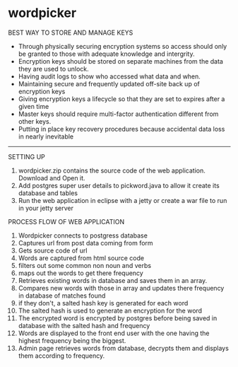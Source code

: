 # wordpicker

BEST WAY TO STORE AND MANAGE KEYS
- Through physically securing encryption systems so access should only be granted to those with adequate knowledge and intergrity.
- Encryption keys should be stored on separate machines from the data they are used to unlock.
- Having audit logs to show who accessed what data and when.
- Maintaining secure and frequently updated off-site back up of encryption keys
- Giving encryption keys a lifecycle so that they are set to expires after a given time
- Master keys should require multi-factor authentication different from other keys.
- Putting in place key recovery procedures because accidental data loss in nearly inevitable

------------------------------------------------------------------------------------------------------

SETTING UP
1. wordpicker.zip contains the source code of the web application. Download and Open it.
2. Add postgres super user details to pickword.java to allow it create its database and tables
3. Run the web application in eclipse with a jetty or create a war file to run in your jetty server

PROCESS FLOW OF WEB APPLICATION
1. Wordpicker connects to postgress database
2. Captures url from post data coming from form
3. Gets source code of url
4. Words are captured from html source code 
5. filters out some common non noun and verbs 
6. maps out the words to get there frequency
7. Retrieves existing words in database and saves them in an array.
8. Compares new words with those in array and updates there frequency in database of matches found
9. if they don't, a salted hash key is generated for each word
10. The salted hash is used to generate an encryption for the word
11. The encrypted word is encrypted by postgres before being saved in database with the salted hash and frequency
12. Words are displayed to the front end user with the one having the highest frequency being the biggest.
13. Admin page retrieves words from database, decrypts them and displays them according to frequency.



